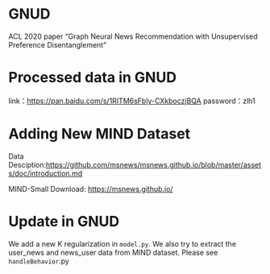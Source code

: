 # GNUD
ACL 2020 paper “Graph Neural News Recommendation with Unsupervised Preference Disentanglement”

# Processed data in GNUD
link：https://pan.baidu.com/s/1RITM6sFbly-CXkboczjBQA 
password：zlh1

# Adding New MIND Dataset
Data Desciption:https://github.com/msnews/msnews.github.io/blob/master/assets/doc/introduction.md 

MIND-Small Download: https://msnews.github.io/

# Update in GNUD
We add a new K regularization in ``model.py``.
We also try to extract the user_news and news_user data from MIND dataset. Please see ``handleBehavior``.py
